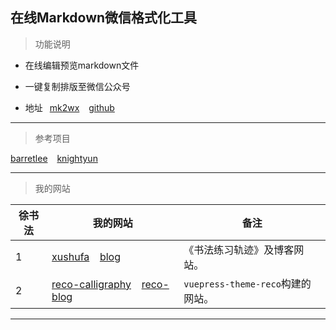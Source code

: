 ## 在线Markdown微信格式化工具


> 功能说明 

- 在线编辑预览markdown文件

- 一键复制排版至微信公众号

- 地址 &ensp;[mk2wx]( https://md.xushufa.cn/ ) &ensp; [github]( https://github.com/scott180/mk2wx )


---



> 参考项目

[barretlee]( https://github.com/barretlee/online-markdown ) &ensp;  [knightyun]( https://github.com/knightyun/markdown-to-richtext )

---



> 我的网站


| 徐书法 | 我的网站    |  备注          |
| -----  | ----------- |  ------------- |
| 1      | [xushufa]( https://xushufa.cn ) &ensp; [blog]( https://blog.xushufa.cn ) | 《书法练习轨迹》及博客网站。     |
| 2      | [reco-calligraphy]( https://reco-calligraphy.xushufa.cn ) &ensp; [reco-blog]( https://reco-blog.xushufa.cn ) | `vuepress-theme-reco`构建的网站。     |

---